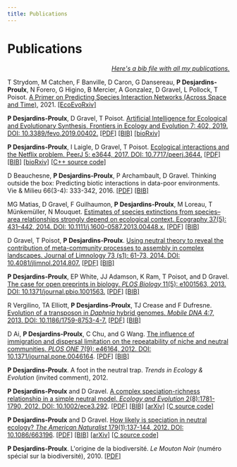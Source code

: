 ```yaml
---
title: Publications
---
```


<h1>Publications</h1>

<p style='text-align: right'><a href='files/desjardins-proulx.bib'><i>Here's a bib file with all my publications.</i></a></p>

<div class='publications'>

  <p>
    T Strydom, M Catchen, F Banville, D Caron, G Dansereau, <b>P Desjardins-Proulx</b>, N Forero, G Higino, B Mercier, A Gonzalez, D Gravel, L Pollock, T Poisot.
    <a href='https://ecoevorxiv.org/eu7k3/'><span class='bold myblue'>A Primer on Predicting Species Interaction Networks (Across Space and Time)</span></a>, 2021.
    <a href='https://ecoevorxiv.org/eu7k3/'>[EcoEvoRxiv]</a>
  </p>

  <p>
    <b>P Desjardins-Proulx</b>, D Gravel, T Poisot. <a href='http://dx.doi.org/10.3389/fevo.2019.00402'><span class='bold myblue'>Artificial Intelligence for Ecological and Evolutionary Synthesis</span>, Frontiers in Ecology and Evolution 7: 402, 2019.
    DOI: 10.3389/fevo.2019.00402.</a>
    <a href='files/desjardins-proulx_2019.pdf'>[PDF]</a>
    <a href='files/desjardins-proulx_2019.bib'>[BIB]</a>
    <a href='https://www.biorxiv.org/content/10.1101/161125v5'>[bioRxiv]</a>
  </p>

  <p>
    <b>P Desjardins-Proulx</b>, I Laigle, D Gravel, T Poisot. <a href='http://dx.doi.org/10.7717/peerj.3644'><span class='bold myblue'>Ecological interactions and the Netflix problem</span>. PeerJ 5: e3644, 2017.
    DOI: 10.7717/peerj.3644.</a>
    <a href='files/desjardins-proulx_2017.pdf'>[PDF]</a>
    <a href='files/desjardins-proulx_2017.bib'>[BIB]</a>
    <a href='https://www.biorxiv.org/content/10.1101/089771v2'>[bioRxiv]</a>
    <a href='https://github.com/PhDP/EcoInter'>[C++ source code]</a>
  </p>

  <p>
    D Beauchesne, <b>P Desjardins-Proulx</b>, P Archambault, D Gravel. <span class='bold myblue'>Thinking outside the box: Predicting biotic interactions in data-poor environments</span>. Vie &amp; Milieu 66(3-4): 333-342, 2016.
    <a href='files/beauchesne_2016.pdf'>[PDF]</a>
    <a href='files/beauchesne_2016.bib'>[BIB]</a>
  </p>

  <p>
    MG Matias, D Gravel, F Guilhaumon, <b>P Desjardins-Proulx</b>, M Loreau, T Münkemüller, N Mouquet. <a href='http://dx.doi.org/10.1111/j.1600-0587.2013.00448.x'><span class='bold myblue'>Estimates of species extinctions from species–area relationships strongly depend on ecological context</span>. Ecography 37(5): 431–442, 2014.
    DOI: 10.1111/j.1600-0587.2013.00448.x.</a>
    <a href='files/matias_2014.pdf'>[PDF]</a>
    <a href='files/matias_2014.bib'>[BIB]</a>
  </p>

  <p>
    D Gravel, T Poisot, <b>P Desjardins-Proulx</b>. <a href='http://dx.doi.org/10.4081/jlimnol.2014.807'><span class='bold myblue'>Using neutral theory to reveal the contribution of meta-community processes to assembly in complex landscapes</span>. Journal of Limnology 73 (s1): 61-73, 2014.
    DOI: 10.4081/jlimnol.2014.807.</a>
    <a href='files/gravel_2014.pdf'>[PDF]</a>
    <a href='files/gravel_2014.bib'>[BIB]</a>
  </p>

  <p>
    <b>P Desjardins-Proulx</b>, EP White, JJ Adamson, K Ram, T Poisot, and D Gravel. <a href='http://dx.doi.org/10.1371/journal.pbio.1001563'><span class='bold myblue'>The case for open preprints in biology</span>. <i>PLOS Biology</i> 11(5): e1001563, 2013.
    DOI: 10.1371/journal.pbio.1001563.</a>
    <a href='files/desjardins-proulx_2013.pdf'>[PDF]</a>
    <a href='files/desjardins-proulx_2013.bib'>[BIB]</a>
  </p>

  <p>
    R Vergilino, TA Elliott, <b>P Desjardins-Proulx</b>, TJ Crease and F Dufresne. <a href='http://dx.doi.org/10.1186/1759-8753-4-7'><span class='bold myblue'>Evolution of a transposon in <i>Daphnia</i> hybrid genomes</span>. <i>Mobile DNA</i> 4:7, 2013.
    DOI: 10.1186/1759-8753-4-7.</a>
    <a href='files/vergilino_2013.pdf'>[PDF]</a>
    <a href='files/vergilino_2013.bib'>[BIB]</a>
  </p>

  <p>
    D Ai, <b>P Desjardins-Proulx</b>, C Chu, and G Wang. <a href='http://dx.doi.org/10.1371/journal.pone.0046164'><span class='bold myblue'>The influence of immigration and dispersal limitation on the repeatability of niche and neutral communities</span>. <i>PLOS ONE</i> 7(9): e46164, 2012.
    DOI: 10.1371/journal.pone.0046164</a>.
    <a href='files/ai_2012.pdf'>[PDF]</a>
    <a href='files/ai_2012.bib'>[BIB]</a>
  </p>

  <p>
    <b>P Desjardins-Proulx</b>. <span class='bold myblue'>A foot in the neutral trap</span>. <i>Trends in Ecology & Evolution</i> (invited comment), 2012.
  </p>

  <p>
    <b>P Desjardins-Proulx</b> and D Gravel. <a href='http://dx.doi.org/10.1002/ece3.292'><span class='bold myblue'>A complex speciation-richness relationship in a simple neutral model</span>. <i>Ecology and Evolution</i> 2(8):1781-1790, 2012.
    DOI: 10.1002/ece3.292</a>.
    <a href='files/desjardins-proulx_2012b.pdf'>[PDF]</a>
    <a href='files/desjardins-proulx_2012b.bib'>[BIB]</a>
    <a href='https://arxiv.org/abs/1203.3884'>[arXiv]</a>
    <a href='https://github.com/PhDP/origin'>[C source code]</a>
  </p>

  <p>
    <b>P Desjardins-Proulx</b> and D Gravel. <a href='http://dx.doi.org/10.1086/663196'><span class='bold myblue'>How likely is speciation in neutral ecology?</span> <i>The American Naturalist</i> 179(1):137-144, 2012.
    DOI: 10.1086/663196</a>.
    <a href='files/desjardins-proulx_2012a.pdf'>[PDF]</a>
    <a href='files/desjardins-proulx_2012a.bib'>[BIB]</a>
    <a href='http://arxiv.org/abs/1102.2634'>[arXiv]</a>
    <a href='https://github.com/PhDP/origin'>[C source code]</a>
  </p>

  <p>
    <b>P Desjardins-Proulx</b>. <span class='bold myblue'>L'origine de la biodiversité</span>. <i>Le Mouton Noir</i> (numéro spécial sur la biodiversité), 2010.
    <a href="files/desjardins-proulx_2010.pdf">[PDF]</a>
  </p>

</div>
